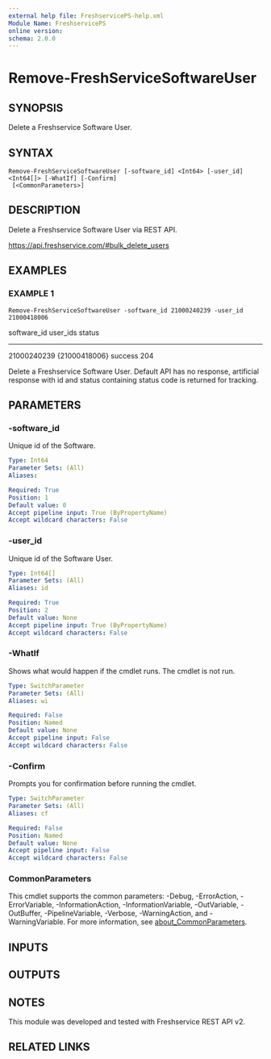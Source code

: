 ```yaml
---
external help file: FreshservicePS-help.xml
Module Name: FreshservicePS
online version:
schema: 2.0.0
---
```


# Remove-FreshServiceSoftwareUser

## SYNOPSIS
Delete a Freshservice Software User.

## SYNTAX

```
Remove-FreshServiceSoftwareUser [-software_id] <Int64> [-user_id] <Int64[]> [-WhatIf] [-Confirm]
 [<CommonParameters>]
```

## DESCRIPTION
Delete a Freshservice Software User via REST API.

https://api.freshservice.com/#bulk_delete_users

## EXAMPLES

### EXAMPLE 1
```
Remove-FreshServiceSoftwareUser -software_id 21000240239 -user_id 21000418006
```

software_id user_ids      status
----------- --------      ------
21000240239 {21000418006} success 204

Delete a Freshservice Software User.
Default API has no response, artificial response with id and
status containing status code is returned for tracking.

## PARAMETERS

### -software_id
Unique id of the Software.

```yaml
Type: Int64
Parameter Sets: (All)
Aliases:

Required: True
Position: 1
Default value: 0
Accept pipeline input: True (ByPropertyName)
Accept wildcard characters: False
```

### -user_id
Unique id of the Software User.

```yaml
Type: Int64[]
Parameter Sets: (All)
Aliases: id

Required: True
Position: 2
Default value: None
Accept pipeline input: True (ByPropertyName)
Accept wildcard characters: False
```

### -WhatIf
Shows what would happen if the cmdlet runs.
The cmdlet is not run.

```yaml
Type: SwitchParameter
Parameter Sets: (All)
Aliases: wi

Required: False
Position: Named
Default value: None
Accept pipeline input: False
Accept wildcard characters: False
```

### -Confirm
Prompts you for confirmation before running the cmdlet.

```yaml
Type: SwitchParameter
Parameter Sets: (All)
Aliases: cf

Required: False
Position: Named
Default value: None
Accept pipeline input: False
Accept wildcard characters: False
```

### CommonParameters
This cmdlet supports the common parameters: -Debug, -ErrorAction, -ErrorVariable, -InformationAction, -InformationVariable, -OutVariable, -OutBuffer, -PipelineVariable, -Verbose, -WarningAction, and -WarningVariable. For more information, see [about_CommonParameters](http://go.microsoft.com/fwlink/?LinkID=113216).

## INPUTS

## OUTPUTS

## NOTES
This module was developed and tested with Freshservice REST API v2.

## RELATED LINKS
